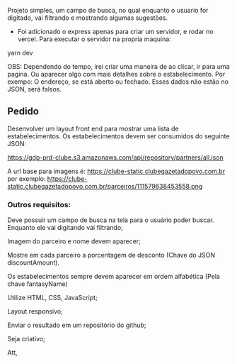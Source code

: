 Projeto simples, um campo de busca, no qual enquanto o usuario for digitado, vai filtrando e mostrando algumas sugestões.

- Foi adicionado o express apenas para criar um servidor, e rodar no vercel.
Para executar o servidor na propria maquina:

yarn dev

OBS: Dependendo do tempo, irei criar uma maneira de ao clicar, ir para uma pagina. Ou aparecer algo com mais detalhes sobre o estabelecimento. 
Por exempo: O endereço, se está aberto ou fechado.
Esses dados não estão no JSON, será falsos.



<h2> Pedido </h2>
Desenvolver um layout front end para mostrar uma lista de estabelecimentos. Os estabelecimentos devem ser consumidos do seguinte JSON: 

https://gdp-prd-clube.s3.amazonaws.com/api/repository/partners/all.json 

A url base para imagens é: https://clube-static.clubegazetadopovo.com.br por exemplo: https://clube-static.clubegazetadopovo.com.br/parceiros/111579638453558.png 

 
 

<h3>Outros requisitos: </h3>

Deve possuir um campo de busca na tela para o usuário poder buscar. Enquanto ele vai digitando vai filtrando; 

Imagem do parceiro e nome devem aparecer; 

Mostre em cada parceiro a porcentagem de desconto (Chave do JSON discountAmount).  

Os estabelecimentos sempre devem aparecer em ordem alfabética (Pela chave fantasyName) 

Utilize HTML, CSS, JavaScript; 

Layout responsivo; 

Enviar o resultado em um repositório do github; 

Seja criativo; 

 
Att, 

